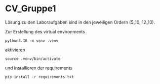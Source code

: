 # CV_Gruppe1

Lösung zu den Laboraufgaben sind in den jeweiligen Ordern (5_10, 12_10).

Zur Erstellung des virtual environments
```
python3.10 -m venv .venv
```
aktivieren
```
source .venv/bin/activate
```
und installieren der requirements
```
pip install -r requirements.txt
```